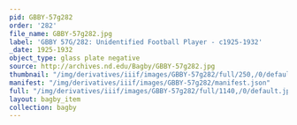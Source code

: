 ```yaml
---
pid: GBBY-57g282
order: '282'
file_name: GBBY-57g282.jpg
label: 'GBBY 57G/282: Unidentified Football Player - c1925-1932'
_date: 1925-1932
object_type: glass plate negative
source: http://archives.nd.edu/Bagby/GBBY-57g282.jpg
thumbnail: "/img/derivatives/iiif/images/GBBY-57g282/full/250,/0/default.jpg"
manifest: "/img/derivatives/iiif/images/GBBY-57g282/manifest.json"
full: "/img/derivatives/iiif/images/GBBY-57g282/full/1140,/0/default.jpg"
layout: bagby_item
collection: bagby
---
```

